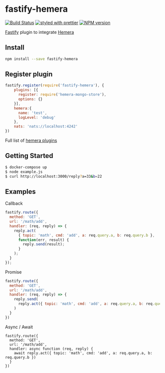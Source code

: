 # fastify-hemera
[![Build Status](https://travis-ci.org/hemerajs/fastify-hemera.svg?branch=master)](https://travis-ci.org/hemerajs/fastify-hemera)
[![styled with prettier](https://img.shields.io/badge/styled_with-prettier-ff69b4.svg)](#badge)
[![NPM version](https://img.shields.io/npm/v/fastify-hemera.svg?style=flat)](https://www.npmjs.com/package/fastify-hemera)

[Fastify](https://github.com/fastify/fastify) plugin to integrate [Hemera](https://github.com/hemerajs/hemera)

## Install
```bash
npm install --save fastify-hemera
```

## Register plugin
```js
fastify.register(require('fastify-hemera'), {
    plugins: [{
      register: require('hemera-mongo-store'),
      options: {}
    }],
    hemera:{
      name: 'test',
      logLevel: 'debug'
    },
    nats: 'nats://localhost:4242'
})
```

Full list of [hemera plugins](https://github.com/hemerajs/hemera#packages)

## Getting Started

```bash
$ docker-compose up
$ node example.js
$ curl http://localhost:3000/reply?a=33&b=22
```

## Examples
Callback
```js
fastify.route({
  method: 'GET',
  url: '/math/add',
  handler: (req, reply) => {
    reply.act(
      { topic: 'math', cmd: 'add', a: req.query.a, b: req.query.b },
      function(err, result) {
        reply.send(result);
      }
    );
  }
});
```
Promise
```js
fastify.route({
  method: 'GET',
  url: '/math/add',
  handler: (req, reply) => {
    reply.send(
      reply.act({ topic: 'math', cmd: 'add', a: req.query.a, b: req.query.b })
    )
  }
})
```
Async / Await
```
fastify.route({
  method: 'GET',
  url: '/math/add',
  handler: async function (req, reply) {
    await reply.act({ topic: 'math', cmd: 'add', a: req.query.a, b: req.query.b })
  }
})
```
